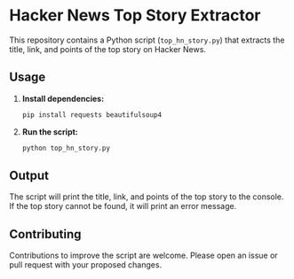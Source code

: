 # Hacker News Top Story Extractor

This repository contains a Python script (`top_hn_story.py`) that extracts the title, link, and points of the top story on Hacker News.

## Usage

1. **Install dependencies:**
   ```bash
   pip install requests beautifulsoup4
   ```

2. **Run the script:**
   ```bash
   python top_hn_story.py
   ```

## Output

The script will print the title, link, and points of the top story to the console.  If the top story cannot be found, it will print an error message.

## Contributing

Contributions to improve the script are welcome. Please open an issue or pull request with your proposed changes.

